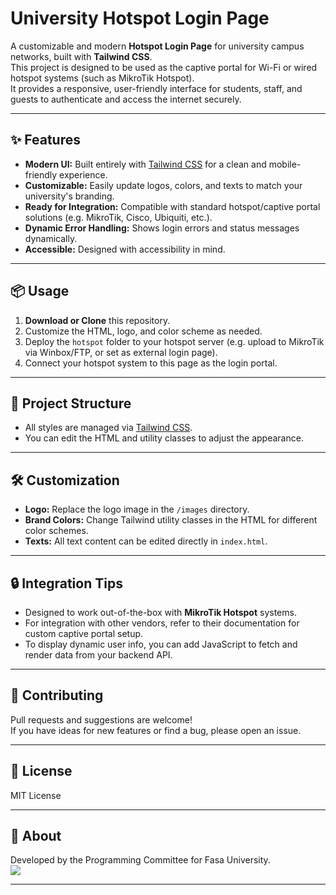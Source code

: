 # University Hotspot Login Page

A customizable and modern **Hotspot Login Page** for university campus networks, built with **Tailwind CSS**.  
This project is designed to be used as the captive portal for Wi-Fi or wired hotspot systems (such as MikroTik Hotspot).  
It provides a responsive, user-friendly interface for students, staff, and guests to authenticate and access the internet securely.

---

## ✨ Features

- **Modern UI:** Built entirely with [Tailwind CSS](https://tailwindcss.com/) for a clean and mobile-friendly experience.
- **Customizable:** Easily update logos, colors, and texts to match your university's branding.
- **Ready for Integration:** Compatible with standard hotspot/captive portal solutions (e.g. MikroTik, Cisco, Ubiquiti, etc.).
- **Dynamic Error Handling:** Shows login errors and status messages dynamically.
- **Accessible:** Designed with accessibility in mind.

---

## 📦 Usage

1. **Download or Clone** this repository.
2. Customize the HTML, logo, and color scheme as needed.
3. Deploy the `hotspot` folder to your hotspot server (e.g. upload to MikroTik via Winbox/FTP, or set as external login page).
4. Connect your hotspot system to this page as the login portal.

---

## 📁 Project Structure


- All styles are managed via [Tailwind CSS](https://tailwindcss.com/).
- You can edit the HTML and utility classes to adjust the appearance.

---

## 🛠️ Customization

- **Logo:** Replace the logo image in the `/images` directory.
- **Brand Colors:** Change Tailwind utility classes in the HTML for different color schemes.
- **Texts:** All text content can be edited directly in `index.html`.

---

## 🔒 Integration Tips

- Designed to work out-of-the-box with **MikroTik Hotspot** systems.  
- For integration with other vendors, refer to their documentation for custom captive portal setup.
- To display dynamic user info, you can add JavaScript to fetch and render data from your backend API.

---

## 🤝 Contributing

Pull requests and suggestions are welcome!  
If you have ideas for new features or find a bug, please open an issue.

---

## 📜 License

MIT License

---

## 📝 About

Developed by the Programming Committee for Fasa University.  
<a href="https://github.com/Fasa-UPC/University-Hotspot-Portal/graphs/contributors">
  <img src="https://contrib.rocks/image?repo=Fasa-UPC/University-Hotspot-Portal" />
</a>

---

